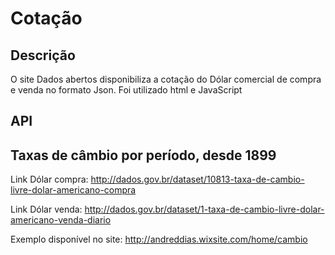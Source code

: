 # Cotação
## Descrição

O site Dados abertos disponibiliza a cotação do Dólar comercial de compra e venda no formato Json. Foi utilizado html e JavaScript

## 
API 
--
Taxas de câmbio por período, desde 1899
--
Link Dólar compra: http://dados.gov.br/dataset/10813-taxa-de-cambio-livre-dolar-americano-compra

Link Dólar venda: http://dados.gov.br/dataset/1-taxa-de-cambio-livre-dolar-americano-venda-diario

Exemplo disponível no site: http://andreddias.wixsite.com/home/cambio
